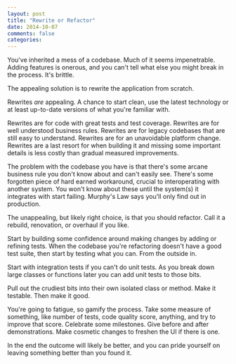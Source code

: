 ```yaml
---
layout: post
title: "Rewrite or Refactor"
date: 2014-10-07
comments: false
categories: 
---
```


You've inherited a mess of a codebase. Much of it seems impenetrable. Adding features is onerous, and you can't tell what else you might break in the process. It's brittle.

The appealing solution is to rewrite the application from scratch.

Rewrites _are_ appealing. A chance to start clean, use the latest technology or at least up-to-date versions of what you're familiar with.

Rewrites are for code with great tests and test coverage. Rewrites are for well understood business rules. Rewrites are for legacy codebases that are still easy to understand. Rewrites are for an unavoidable platform change. Rewrites are a last resort for when building it and missing some important details is less costly than gradual measured improvements.

The problem with the codebase you have is that there's some arcane business rule you don't know about and can't easily see. There's some forgotten piece of hard earned workaround, crucial to interoperating with another system. You won't know about these until the system(s) it integrates with start failing. Murphy's Law says you'll only find out in production.

The unappealing, but likely right choice, is that you should refactor. Call it a rebuild, renovation, or overhaul if you like.

Start by building some confidence around making changes by adding or refining tests. When the codebase you're refactoring doesn't have a good test suite, then start by testing what you can. From the outside in.

Start with integration tests if you can't do unit tests. As you break down large classes or functions later you can add unit tests to those bits.

Pull out the crudiest bits into their own isolated class or method. Make it testable. Then make it good.

You're going to fatigue, so gamify the process. Take some measure of something, like number of tests, code quality score, anything, and try to improve that score. Celebrate some milestones. Give before and after demonstrations. Make cosmetic changes to freshen the UI if there is one.

In the end the outcome will likely be better, and you can pride yourself on leaving something better than you found it.

